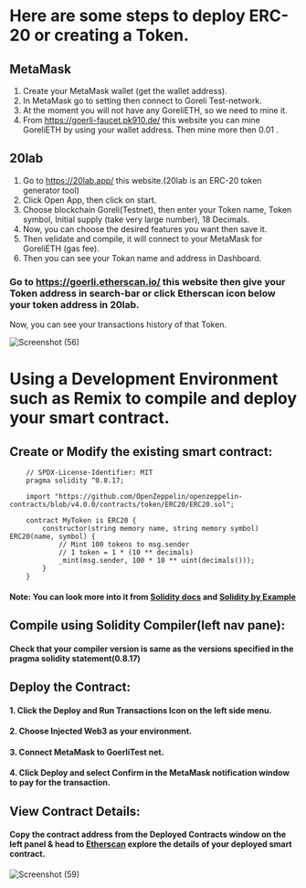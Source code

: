 # Here are some steps to deploy ERC-20 or creating a Token.

## MetaMask
1. Create your MetaMask wallet (get the wallet address).
2. In MetaMask go to setting then connect to Goreli Test-network.
3. At the moment you will not have any GoreliETH, so we need to mine it.
4. From https://goerli-faucet.pk910.de/ this website you can mine GoreliETH by using your wallet address. Then mine more then 0.01 .

## 20lab
1. Go to https://20lab.app/ this website.(20lab is an ERC-20 token generator tool)
2. Click Open App, then click on start.
3. Choose blockchain Goreli(Testnet), then enter your Token name, Token symbol, Initial supply (take very large number), 18 Decimals.
4. Now, you can choose the desired features you want then save it.
5. Then velidate and compile, it will connect to your MetaMask for GoreliETH (gas fee).
6. Then you can see your Tokan name and address in Dashboard.

### Go to https://goerli.etherscan.io/ this website then give your Token address in search-bar or click Etherscan icon below your token address in 20lab. 
Now, you can see your transactions history of that Token.

![Screenshot (56)](https://github.com/Amrendra2004/blockchain-basic/assets/118886890/392932f5-5931-4cab-a208-68027b866d81)

# Using a Development Environment such as Remix to compile and deploy your smart contract.
## Create or Modify the existing smart contract:
        // SPDX-License-Identifier: MIT
        pragma solidity ^0.8.17;

        import "https://github.com/OpenZeppelin/openzeppelin-contracts/blob/v4.0.0/contracts/token/ERC20/ERC20.sol";

        contract MyToken is ERC20 {
            constructor(string memory name, string memory symbol) ERC20(name, symbol) {
                // Mint 100 tokens to msg.sender
                // 1 token = 1 * (10 ** decimals)
                _mint(msg.sender, 100 * 10 ** uint(decimals()));
            }
        }
#### Note: You can look more into it from [Solidity docs](https://docs.soliditylang.org/en/latest/) and [Solidity by Example](https://solidity-by-example.org/)
## Compile using Solidity Compiler(left nav pane):
#### Check that your compiler version is same as the versions specified in the pragma solidity statement(0.8.17)
## Deploy the Contract:
#### 1. Click the Deploy and Run Transactions Icon on the left side menu.
#### 2. Choose Injected Web3 as your environment.
#### 3. Connect MetaMask to GoerliTest net.
#### 4. Click Deploy and select Confirm in the MetaMask notification window to pay for the transaction.
## View Contract Details:
#### Copy the contract address from the Deployed Contracts window on the left panel & head to [Etherscan](https://etherscan.io/) explore the details of your deployed smart contract.

![Screenshot (59)](https://github.com/Amrendra2004/blockchain-basic/assets/118886890/8db451b2-f749-4d3e-b650-c1eb08a1c77a)

